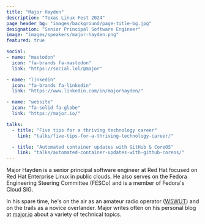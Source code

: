 ```yaml
---
title: "Major Hayden"
description: "Texas Linux Fest 2024"
page_header_bg: "images/background/page-title-bg.jpg"
designation: "Senior Principal Software Engineer"
image: "images/speakers/major-hayden.png"
featured: true

social:
- name: "mastodon"
  icon: "fa-brands fa-mastodon"
  link: "https://social.lol/@major"

- name: "linkedin"
  icon: "fa-brands fa-linkedin"
  link: "https://www.linkedin.com/in/majorhayden/"

- name: "website"
  icon: "fa-solid fa-globe"
  link: "https://major.io/"

talks:
  - title: "Five tips for a thriving technology career"
    link: "talks/five-tips-for-a-thriving-technology-career/"

  - title: "Automated container updates with GitHub & CoreOS"
    link: "talks/automated-container-updates-with-github-coreos/"
---
```


Major Hayden is a senior principal software engineer at Red Hat focused on Red Hat Enterprise Linux in public clouds.
He also serves on the Fedora Engineering Steering Committee (FESCo) and is a member of Fedora's Cloud SIG.

In his spare time, he's on the air as an amateur radio operator ([W5WUT](https://w5wut.com)) and on the trails as a novice overlander.
Major writes often on his personal blog at [major.io](https://major.io) about a variety of technical topics.